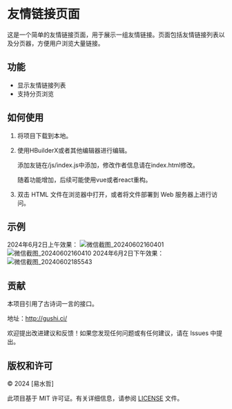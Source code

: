 # 友情链接页面

这是一个简单的友情链接页面，用于展示一组友情链接。页面包括友情链接列表以及分页器，方便用户浏览大量链接。

## 功能

- 显示友情链接列表
- 支持分页浏览

## 如何使用

1. 将项目下载到本地。

2. 使用HBuilderX或者其他编辑器进行编辑。

   添加友链在/js/index.js中添加，修改作者信息请在index.html修改。

   随着功能增加，后续可能使用vue或者react重构。

3. 双击 HTML 文件在浏览器中打开，或者将文件部署到 Web 服务器上进行访问。

## 示例
2024年6月2日上午效果：
![微信截图_20240602160401](https://github.com/yishuizhe/Frend-Links/assets/92246373/56fd07a4-f08e-470d-838c-019d15aa23d1)
![微信截图_20240602160410](https://github.com/yishuizhe/Frend-Links/assets/92246373/5146f119-0e20-4449-abc0-06b65776c2b7)
2024年6月2日下午效果：
![微信截图_20240602185543](https://github.com/yishuizhe/Friend-Links/assets/92246373/67af3486-2695-4d03-97e9-c9787776f22c)

## 贡献

本项目引用了古诗词一言的接口。

地址：http://gushi.ci/

欢迎提出改进建议和反馈！如果您发现任何问题或有任何建议，请在 Issues 中提出。

## 版权和许可

© 2024 [易水哲]

此项目基于 MIT 许可证。有关详细信息，请参阅 [LICENSE](LICENSE) 文件。
